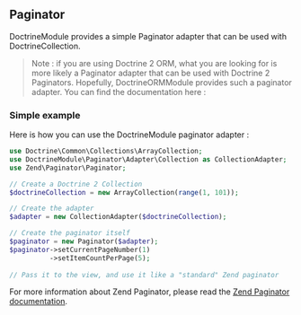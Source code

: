 ## Paginator

DoctrineModule provides a simple Paginator adapter that can be used with DoctrineCollection.

> Note : if you are using Doctrine 2 ORM, what you are looking for is more likely a Paginator adapter that can be used with Doctrine 2 Paginators. Hopefully, DoctrineORMModule provides such a paginator adapter. You can find the documentation here :

### Simple example

Here is how you can use the DoctrineModule paginator adapter :

```php
use Doctrine\Common\Collections\ArrayCollection;
use DoctrineModule\Paginator\Adapter\Collection as CollectionAdapter;
use Zend\Paginator\Paginator;

// Create a Doctrine 2 Collection
$doctrineCollection = new ArrayCollection(range(1, 101));

// Create the adapter
$adapter = new CollectionAdapter($doctrineCollection);

// Create the paginator itself
$paginator = new Paginator($adapter);
$paginator->setCurrentPageNumber(1)
		  ->setItemCountPerPage(5);
		  
// Pass it to the view, and use it like a "standard" Zend paginator
```
	
For more information about Zend Paginator, please read the [Zend Paginator documentation](http://framework.zend.com/manual/2.0/en/modules/zend.paginator.introduction.html).